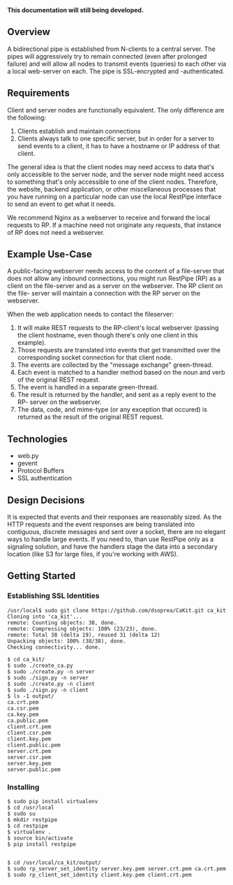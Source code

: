 **This documentation will still being developed.**


Overview
--------

A bidirectional pipe is established from N-clients to a central server. The 
pipes will aggressively try to remain connected (even after prolonged failure) 
and will allow all nodes to transmit events (queries) to each other via a 
local web-server on each. The pipe is SSL-encrypted and -authenticated.


Requirements
------------

Client and server nodes are functionally equivalent. The only difference are 
the following:

1. Clients establish and maintain connections
2. Clients always talk to one specific server, but in order for a server to 
   send events to a client, it has to have a hostname or IP address of that 
   client.

The general idea is that the client nodes may need access to data that's only 
accessible to the server node, and the server node might need access to 
something that's only accessible to one of the client nodes. Therefore, the 
website, backend application, or other miscellaneous processes that you have 
running on a particular node can use the local RestPipe interface to send an 
event to get what it needs. 

We recommend Nginx as a webserver to receive and forward the local requests to
RP. If a machine need not originate any requests, that instance of RP does not 
need a webserver.


Example Use-Case
----------------

A public-facing webserver needs access to the content of a file-server that 
does not allow any inbound connections, you might run RestPipe (RP) as a client 
on the file-server and as a server on the webserver. The RP client on the file-
server will maintain a connection with the RP server on the webserver.

When the web application needs to contact the fileserver:

1. It will make REST requests to the RP-client's local webserver (passing the 
   client hostname, even though there's only one client in this example).
2. Those requests are translated into events that get transmitted over the 
   corresponding socket connection for that client node.
3. The events are collected by the "message exchange" green-thread.
4. Each event is matched to a handler method based on the noun and verb of the 
   original REST request.
5. The event is handled in a separate green-thread.
6. The result is returned by the handler, and sent as a reply event to the RP-
   server on the webserver.
7. The data, code, and mime-type (or any exception that occured) is returned as 
   the result of the original REST request.


Technologies
------------

- web.py
- gevent
- Protocol Buffers
- SSL authentication


Design Decisions
----------------

It is expected that events and their responses are reasonably sized. As the 
HTTP requests and the event responses are being translated into contiguous, 
discrete messages and sent over a socket, there are no elegant ways to handle 
large events. If you need to, than use RestPipe only as a signaling solution,
and have the handlers stage the data into a secondary location (like S3 for 
large files, if you're working with AWS).


Getting Started
---------------

### Establishing SSL Identities

```
/usr/local$ sudo git clone https://github.com/dsoprea/CaKit.git ca_kit
Cloning into 'ca_kit'...
remote: Counting objects: 38, done.
remote: Compressing objects: 100% (23/23), done.
remote: Total 38 (delta 19), reused 31 (delta 12)
Unpacking objects: 100% (38/38), done.
Checking connectivity... done.

$ cd ca_kit/
$ sudo ./create_ca.py
$ sudo ./create.py -n server
$ sudo ./sign.py -n server
$ sudo ./create.py -n client
$ sudo ./sign.py -n client
$ ls -1 output/
ca.crt.pem
ca.csr.pem
ca.key.pem
ca.public.pem
client.crt.pem
client.csr.pem
client.key.pem
client.public.pem
server.crt.pem
server.csr.pem
server.key.pem
server.public.pem
```

### Installing

```
$ sudo pip install virtualenv
$ cd /usr/local
$ sudo su
$ mkdir restpipe
$ cd restpipe
$ virtualenv .
$ source bin/activate
$ pip install restpipe


$ cd /usr/local/ca_kit/output/
$ sudo rp_server_set_identity server.key.pem server.crt.pem ca.crt.pem 
$ sudo rp_client_set_identity client.key.pem client.crt.pem
```
